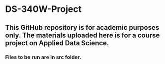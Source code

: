 # DS-340W-Project
## This GitHub repository is for academic purposes only. The materials uploaded here is for a course project on Applied Data Science.
### Files to be run are in src folder.
